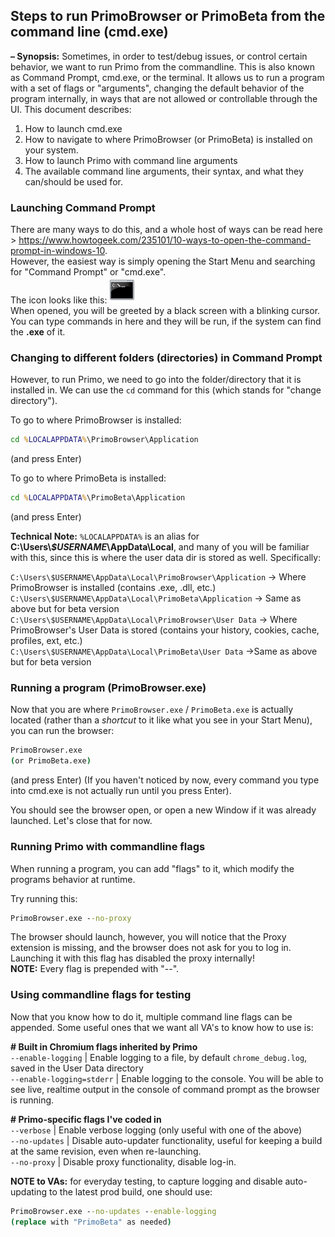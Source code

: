 ## Steps to run PrimoBrowser or PrimoBeta from the command line (cmd.exe)

__&ndash; Synopsis:__ Sometimes, in order to test/debug issues, or control certain behavior, we want to run Primo from the commandline.
This is also known as Command Prompt, cmd.exe, or the terminal. It allows us to run a program with a set of flags or "arguments",
changing the default behavior of the program internally, in ways that are not allowed or controllable through the UI. This document describes:

1. How to launch cmd.exe
2. How to navigate to where PrimoBrowser (or PrimoBeta) is installed on your system.
3. How to launch Primo with command line arguments
4. The available command line arguments, their syntax, and what they can/should be used for.

### Launching Command Prompt
  There are many ways to do this, and a whole host of ways can be read here > https://www.howtogeek.com/235101/10-ways-to-open-the-command-prompt-in-windows-10.  
  However, the easiest way is simply opening the Start Menu and searching for "Command Prompt" or "cmd.exe".  
  The icon looks like this: <img src="https://github.com/primo-browser/alex-store/blob/main/imgs/cmd.png" width="42">  
  When opened, you will be greeted by a black screen with a blinking cursor. You can type commands in here and they will be run, if the system can
  find the __.exe__ of it.

### Changing to different folders (directories) in Command Prompt
  However, to run Primo, we need to go into the folder/directory that it is installed in. We can use the `cd` command for this (which stands for "change directory").

  To go to where PrimoBrowser is installed:
  ```cmd
  cd %LOCALAPPDATA%\PrimoBrowser\Application
  ```
  (and press Enter)

  To go to where PrimoBeta is installed:
  ```cmd
  cd %LOCALAPPDATA%\PrimoBeta\Application
  ```
  (and press Enter)

  __Technical Note:__ `%LOCALAPPDATA%` is an alias for __C:\Users\\*$USERNAME*\AppData\Local__, and many of you will be familiar with this, since this is where
  the user data dir is stored as well. Specifically:

  `C:\Users\$USERNAME\AppData\Local\PrimoBrowser\Application` -> Where PrimoBrowser is installed (contains .exe, .dll, etc.)  
  `C:\Users\$USERNAME\AppData\Local\PrimoBeta\Application`    -> Same as above but for beta version  
  `C:\Users\$USERNAME\AppData\Local\PrimoBrowser\User Data`   -> Where PrimoBrowser's User Data is stored (contains your history, cookies, cache, profiles, ext, etc.)  
  `C:\Users\$USERNAME\AppData\Local\PrimoBeta\User Data`      ->Same as above but for beta version  

### Running a program (PrimoBrowser.exe)
  Now that you are where `PrimoBrowser.exe` / `PrimoBeta.exe` is actually located (rather than a *shortcut* to it like what you see in your Start Menu), you can run the browser:

  ```cmd
  PrimoBrowser.exe
  (or PrimoBeta.exe)
  ```
  (and press Enter) (If you haven't noticed by now, every command you type into cmd.exe is not actually run until you press Enter).

  You should see the browser open, or open a new Window if it was already launched.
  Let's close that for now.

### Running Primo with commandline flags
  When running a program, you can add "flags" to it, which modify the programs behavior at runtime.

  Try running this:

  ```cmd
  PrimoBrowser.exe --no-proxy
  ```

  The browser should launch, however, you will notice that the Proxy extension is missing, and the browser does not ask for you to log in.  
  Launching it with this flag has disabled the proxy internally!  
  __NOTE:__ Every flag is prepended with "--".

### Using commandline flags for testing
  Now that you know how to do it, multiple command line flags can be appended. Some useful ones that we want all VA's to know how to use is:

  __&#35; Built in Chromium flags inherited by Primo__  
  `--enable-logging`         | Enable logging to a file, by default `chrome_debug.log`, saved in the User Data directory  
  `--enable-logging=stderr`  | Enable logging to the console. You will be able to see live, realtime output in the console of command prompt as the browser is running.

  __&#35; Primo-specific flags I've coded in__  
  `--verbose`                | Enable verbose logging (only useful with one of the above)  
  `--no-updates`             | Disable auto-updater functionality, useful for keeping a build at the same revision, even when re-launching.  
  `--no-proxy`               | Disable proxy functionality, disable log-in.  

  __NOTE to VAs:__ for everyday testing, to capture logging and disable auto-updating to the latest prod build, one should use:

  ```cmd
  PrimoBrowser.exe --no-updates --enable-logging
  (replace with "PrimoBeta" as needed)
  ```
